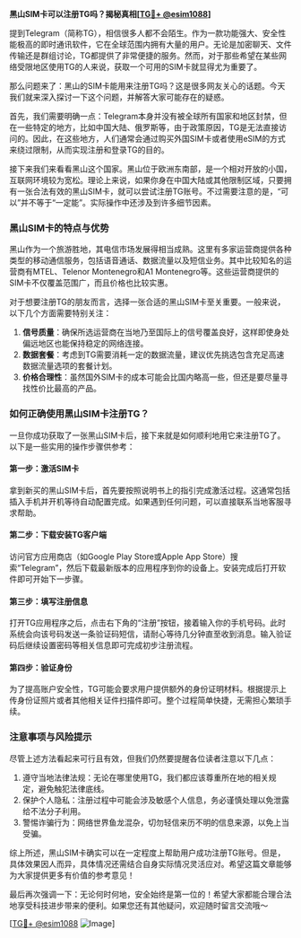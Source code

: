 **黑山SIM卡可以注册TG吗？揭秘真相[[TG💪+ @esim1088](https://t.me/s/esim1088)]**

提到Telegram（简称TG），相信很多人都不会陌生。作为一款功能强大、安全性能极高的即时通讯软件，它在全球范围内拥有大量的用户。无论是加密聊天、文件传输还是群组讨论，TG都提供了非常便捷的服务。然而，对于那些希望在某些网络受限地区使用TG的人来说，获取一个可用的SIM卡就显得尤为重要了。

那么问题来了：黑山的SIM卡能用来注册TG吗？这是很多网友关心的话题。今天我们就来深入探讨一下这个问题，并解答大家可能存在的疑惑。

首先，我们需要明确一点：Telegram本身并没有被全球所有国家和地区封禁，但在一些特定的地方，比如中国大陆、俄罗斯等，由于政策原因，TG是无法直接访问的。因此，在这些地方，人们通常会通过购买外国SIM卡或者使用eSIM的方式来绕过限制，从而实现注册和登录TG的目的。

接下来我们来看看黑山这个国家。黑山位于欧洲东南部，是一个相对开放的小国，互联网环境较为宽松。理论上来说，如果你身在中国大陆或其他限制区域，只要拥有一张合法有效的黑山SIM卡，就可以尝试注册TG账号。不过需要注意的是，“可以”并不等于“一定能”。实际操作中还涉及到许多细节因素。

### 黑山SIM卡的特点与优势

黑山作为一个旅游胜地，其电信市场发展得相当成熟。这里有多家运营商提供各种类型的移动通信服务，包括语音通话、数据流量以及短信业务。其中比较知名的运营商有MTEL、Telenor Montenegro和A1 Montenegro等。这些运营商提供的SIM卡不仅覆盖范围广，而且价格也比较实惠。

对于想要注册TG的朋友而言，选择一张合适的黑山SIM卡至关重要。一般来说，以下几个方面需要特别关注：

1. **信号质量**：确保所选运营商在当地乃至国际上的信号覆盖良好，这样即使身处偏远地区也能保持稳定的网络连接。
2. **数据套餐**：考虑到TG需要消耗一定的数据流量，建议优先挑选包含充足高速数据流量选项的套餐计划。
3. **价格合理性**：虽然国外SIM卡的成本可能会比国内略高一些，但还是要尽量寻找性价比最高的产品。

### 如何正确使用黑山SIM卡注册TG？

一旦你成功获取了一张黑山SIM卡后，接下来就是如何顺利地用它来注册TG了。以下是一些实用的操作步骤供参考：

#### 第一步：激活SIM卡
拿到新买的黑山SIM卡后，首先要按照说明书上的指引完成激活过程。这通常包括插入手机并开机等待自动配置完成。如果遇到任何问题，可以直接联系当地客服寻求帮助。

#### 第二步：下载安装TG客户端
访问官方应用商店（如Google Play Store或Apple App Store）搜索“Telegram”，然后下载最新版本的应用程序到你的设备上。安装完成后打开软件即可开始下一步骤。

#### 第三步：填写注册信息
打开TG应用程序之后，点击右下角的“注册”按钮，接着输入你的手机号码。此时系统会向该号码发送一条验证码短信，请耐心等待几分钟直至收到消息。输入验证码后继续设置密码等相关信息即可完成初步注册流程。

#### 第四步：验证身份
为了提高账户安全性，TG可能会要求用户提供额外的身份证明材料。根据提示上传身份证照片或者其他相关证件扫描件即可。整个过程简单快捷，无需担心繁琐手续。

### 注意事项与风险提示

尽管上述方法看起来可行且有效，但我们仍然要提醒各位读者注意以下几点：

1. 遵守当地法律法规：无论在哪里使用TG，我们都应该尊重所在地的相关规定，避免触犯法律底线。
2. 保护个人隐私：注册过程中可能会涉及敏感个人信息，务必谨慎处理以免泄露给不法分子利用。
3. 警惕诈骗行为：网络世界鱼龙混杂，切勿轻信来历不明的信息来源，以免上当受骗。

综上所述，黑山SIM卡确实可以在一定程度上帮助用户成功注册TG账号。但是，具体效果因人而异，具体情况还需结合自身实际情况灵活应对。希望这篇文章能够为大家提供更多有价值的参考意见！

最后再次强调一下：无论何时何地，安全始终是第一位的！希望大家都能合理合法地享受科技进步带来的便利。如果您还有其他疑问，欢迎随时留言交流哦～

[[TG💪+ @esim1088](https://t.me/s/esim1088) ![Image](https://i.postimg.cc/4NQfJmqS/Snipaste-2025-05-13-00-14-12.png)]